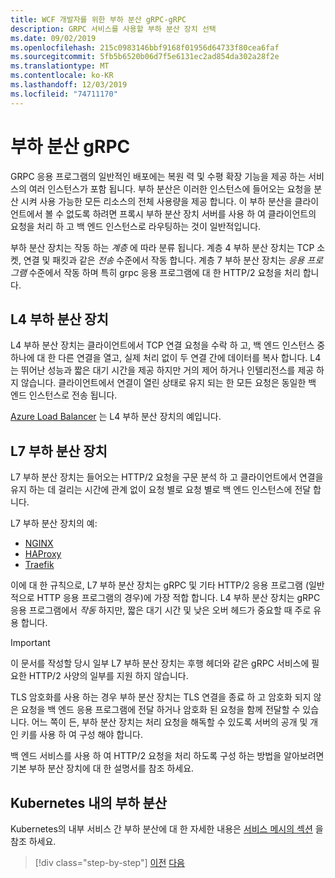 ```yaml
---
title: WCF 개발자를 위한 부하 분산 gRPC-gRPC
description: GRPC 서비스를 사용할 부하 분산 장치 선택
ms.date: 09/02/2019
ms.openlocfilehash: 215c0983146bbf9168f01956d64733f80cea6faf
ms.sourcegitcommit: 5fb5b6520b06d7f5e6131ec2ad854da302a28f2e
ms.translationtype: MT
ms.contentlocale: ko-KR
ms.lasthandoff: 12/03/2019
ms.locfileid: "74711170"
---
```

# <a name="load-balancing-grpc"></a>부하 분산 gRPC

GRPC 응용 프로그램의 일반적인 배포에는 복원 력 및 수평 확장 기능을 제공 하는 서비스의 여러 인스턴스가 포함 됩니다. 부하 분산은 이러한 인스턴스에 들어오는 요청을 분산 시켜 사용 가능한 모든 리소스의 전체 사용량을 제공 합니다. 이 부하 분산을 클라이언트에서 볼 수 없도록 하려면 프록시 부하 분산 장치 서버를 사용 하 여 클라이언트의 요청을 처리 하 고 백 엔드 인스턴스로 라우팅하는 것이 일반적입니다.

부하 분산 장치는 작동 하는 *계층* 에 따라 분류 됩니다. 계층 4 부하 분산 장치는 TCP 소켓, 연결 및 패킷과 같은 *전송* 수준에서 작동 합니다. 계층 7 부하 분산 장치는 *응용 프로그램* 수준에서 작동 하며 특히 grpc 응용 프로그램에 대 한 HTTP/2 요청을 처리 합니다.

## <a name="l4-load-balancers"></a>L4 부하 분산 장치

L4 부하 분산 장치는 클라이언트에서 TCP 연결 요청을 수락 하 고, 백 엔드 인스턴스 중 하나에 대 한 다른 연결을 열고, 실제 처리 없이 두 연결 간에 데이터를 복사 합니다. L4는 뛰어난 성능과 짧은 대기 시간을 제공 하지만 거의 제어 하거나 인텔리전스를 제공 하지 않습니다. 클라이언트에서 연결이 열린 상태로 유지 되는 한 모든 요청은 동일한 백 엔드 인스턴스로 전송 됩니다.

 [Azure Load Balancer](https://azure.microsoft.com/services/load-balancer/) 는 L4 부하 분산 장치의 예입니다.

## <a name="l7-load-balancers"></a>L7 부하 분산 장치

L7 부하 분산 장치는 들어오는 HTTP/2 요청을 구문 분석 하 고 클라이언트에서 연결을 유지 하는 데 걸리는 시간에 관계 없이 요청 별로 요청 별로 백 엔드 인스턴스에 전달 합니다.

L7 부하 분산 장치의 예:

- [NGINX](https://www.nginx.com/)
- [HAProxy](https://www.haproxy.com/)
- [Traefik](https://traefik.io/)

이에 대 한 규칙으로, L7 부하 분산 장치는 gRPC 및 기타 HTTP/2 응용 프로그램 (일반적으로 HTTP 응용 프로그램의 경우)에 가장 적합 합니다. L4 부하 분산 장치는 gRPC 응용 프로그램에서 *작동* 하지만, 짧은 대기 시간 및 낮은 오버 헤드가 중요할 때 주로 유용 합니다.

> [!IMPORTANT]
> 이 문서를 작성할 당시 일부 L7 부하 분산 장치는 후행 헤더와 같은 gRPC 서비스에 필요한 HTTP/2 사양의 일부를 지원 하지 않습니다.

TLS 암호화를 사용 하는 경우 부하 분산 장치는 TLS 연결을 종료 하 고 암호화 되지 않은 요청을 백 엔드 응용 프로그램에 전달 하거나 암호화 된 요청을 함께 전달할 수 있습니다. 어느 쪽이 든, 부하 분산 장치는 처리 요청을 해독할 수 있도록 서버의 공개 및 개인 키를 사용 하 여 구성 해야 합니다.

백 엔드 서비스를 사용 하 여 HTTP/2 요청을 처리 하도록 구성 하는 방법을 알아보려면 기본 부하 분산 장치에 대 한 설명서를 참조 하세요.

## <a name="load-balancing-within-kubernetes"></a>Kubernetes 내의 부하 분산

Kubernetes의 내부 서비스 간 부하 분산에 대 한 자세한 내용은 [서비스 메시의 섹션](service-mesh.md) 을 참조 하세요.

>[!div class="step-by-step"]
>[이전](service-mesh.md)
>[다음](application-performance-management.md)
